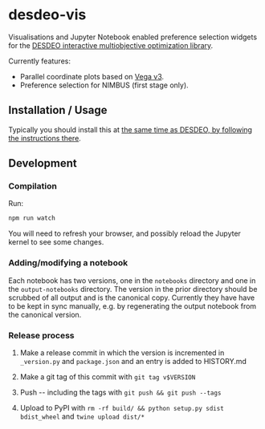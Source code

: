 # desdeo-vis

Visualisations and Jupyter Notebook enabled preference selection widgets for
the [DESDEO interactive multiobjective optimization library](https://github.com/industrial-optimization-group/DESDEO).

Currently features:
 * Parallel coordinate plots based on [Vega v3](https://vega.github.io/).
 * Preference selection for NIMBUS (first stage only).

## Installation / Usage

Typically you should install this at [the same time as DESDEO, by following the
instructions there](https://github.com/industrial-optimization-group/DESDEO).

## Development ##

### Compilation ###

Run:

```bash
npm run watch
```

You will need to refresh your browser, and possibly reload the Jupyter kernel to see some changes.

### Adding/modifying a notebook ###

Each notebook has two versions, one in the `notebooks` directory and one in the
`output-notebooks` directory. The version in the prior directory should be
scrubbed of all output and is the canonical copy. Currently they have have to
be kept in sync manually, e.g. by regenerating the output notebook from the
canonical version.

### Release process ###

1. Make a release commit in which the version is incremented in `_version.py` and `package.json` and an entry is added to HISTORY.md

2. Make a git tag of this commit with `git tag v$VERSION`

3. Push -- including the tags with `git push && git push --tags`

4. Upload to PyPI with `rm -rf build/ && python setup.py sdist bdist_wheel` and `twine upload dist/*`
